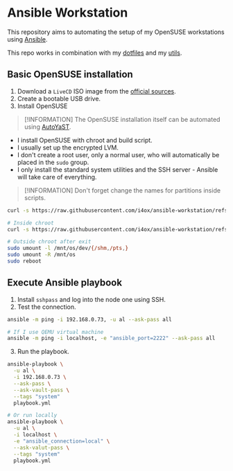 # Ansible Workstation

This repository aims to automating the setup of my OpenSUSE workstations using [Ansible](https://www.ansible.com/).

This repo works in combination with my [dotfiles]() and my [utils]().

## Basic OpenSUSE installation

1. Download a `LiveCD` ISO image from the [official sources](https://download.opensuse.org/tumbleweed/iso/openSUSE-Tumbleweed-XFCE-Live-x86_64-Current.iso).
2. Create a bootable USB drive.
3. Install OpenSUSE
  > [!INFORMATION]
  > The OpenSUSE installation itself can be automated using [AutoYaST](https://doc.opensuse.org/projects/autoyast/).

  - I install OpenSUSE with chroot and build script.
  - I usually set up the encrypted LVM.
  - I don't create a root user, only a normal user, who will automatically be placed in the `sudo` group.
  - I only install the standard system utilities and the SSH server - Ansible will take care of everything.

> [!INFORMATION]
> Don't forget change the names for partitions inside scripts.

```sh
curl -s https://raw.githubusercontent.com/i4ox/ansible-workstation/refs/heads/main/scripts/opensuse-chroot-install.sh | bash

# Inside chroot
curl -s https://raw.githubusercontent.com/i4ox/ansible-workstation/refs/heads/main/scripts/opensuse-chroot-configure.sh | bash

# Outside chroot after exit
sudo umount -l /mnt/os/dev/{/shm,/pts,}
sudo umount -R /mnt/os
sudo reboot
```

## Execute Ansible playbook

1. Install `sshpass` and log into the node one using SSH.
2. Test the connection.
  ```sh
  ansible -m ping -i 192.168.0.73, -u al --ask-pass all

  # If I use QEMU virtual machine
  ansible -m ping -i localhost, -e "ansible_port=2222" --ask-pass all
  ```
3. Run the playbook.
  ```sh
  ansible-playbook \
    -u al \
    -i 192.168.0.73 \
    --ask-pass \
    --ask-vault-pass \
    --tags "system"
    playbook.yml

  # Or run locally
  ansible-playbook \
    -u al \
    -i localhost \
    -e "ansible_connection=local" \
    --ask-valut-pass \
    --tags "system"
    playbook.yml
  ```
